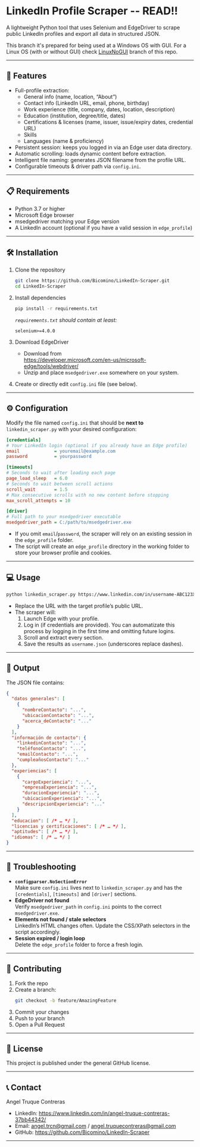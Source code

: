 # LinkedIn Profile Scraper -- READ!!

A lightweight Python tool that uses Selenium and EdgeDriver to scrape public LinkedIn profiles and export all data in structured JSON.

This branch it's prepared for being used at a Windows OS with GUI. For a Linux OS (with or without GUI) check [LinuxNoGUI](https://github.com/Bicomino/LinkedIn-Scraper/tree/LinuxNoGUI) branch of this repo.

---

## 🚀 Features

- Full-profile extraction:  
  - General info (name, location, “About”)
  - Contact info (LinkedIn URL, email, phone, birthday)
  - Work experience (title, company, dates, location, description)
  - Education (institution, degree/title, dates)
  - Certifications & licenses (name, issuer, issue/expiry dates, credential URL)
  - Skills
  - Languages (name & proficiency)
- Persistent session: keeps you logged in via an Edge user data directory.
- Automatic scrolling: loads dynamic content before extraction.
- Intelligent file naming: generates JSON filename from the profile URL.
- Configurable timeouts & driver path via `config.ini`.

---

## 📋 Requirements

- Python 3.7 or higher  
- Microsoft Edge browser  
- msedgedriver matching your Edge version  
- A LinkedIn account (optional if you have a valid session in `edge_profile`)

---

## 🛠️ Installation

1. Clone the repository  
   ```bash
   git clone https://github.com/Bicomino/LinkedIn-Scraper.git
   cd LinkedIn-Scraper
   ```

2. Install dependencies  
   ```bash
   pip install -r requirements.txt
   ```
   _`requirements.txt` should contain at least:_  
   ```
   selenium>=4.0.0
   ```

3. Download EdgeDriver  
   - Download from  
     https://developer.microsoft.com/en-us/microsoft-edge/tools/webdriver/  
   - Unzip and place `msedgedriver.exe` somewhere on your system.

4. Create or directly edit `config.ini` file (see below).

---

## ⚙️ Configuration

Modify the file named `config.ini` that should be **next to** `linkedin_scraper.py` with your desired configuration:

```ini
[credentials]
# Your LinkedIn login (optional if you already have an Edge profile)
email             = youremail@example.com
password          = yourpassword

[timeouts]
# Seconds to wait after loading each page
page_load_sleep   = 6.0
# Seconds to wait between scroll actions
scroll_wait       = 1.5
# Max consecutive scrolls with no new content before stopping
max_scroll_attempts = 10

[driver]
# Full path to your msedgedriver executable
msedgedriver_path = C:/path/to/msedgedriver.exe
```

- If you omit `email`/`password`, the scraper will rely on an existing session in the `edge_profile` folder.
- The script will create an `edge_profile` directory in the working folder to store your browser profile and cookies.

---

## 💻 Usage

```bash
python linkedin_scraper.py https://www.linkedin.com/in/username-ABC123XYZ/
```

- Replace the URL with the target profile’s public URL.
- The scraper will:
  1. Launch Edge with your profile.
  2. Log in (if credentials are provided). You can automatizate this process by logging in the first time and omitting future logins.
  3. Scroll and extract every section.
  4. Save the results as `username.json` (underscores replace dashes).

---

## 📁 Output

The JSON file contains:

```json
{
  "datos generales": [
    {
      "nombreContacto": "...",
      "ubicacionContacto": "...",
      "acerca_deContacto": "..."
    }
  ],
  "información de contacto": {
    "linkedinContacto": "...",
    "teléfonoContacto": "...",
    "emailContacto": "...",
    "cumpleañosContacto": "..."
  },
  "experiencias": [
    {
      "cargoExperiencia": "...",
      "empresaExperiencia": "...",
      "duracionExperiencia": "...",
      "ubicacionExperiencia": "...",
      "descripcionExperiencia": "..."
    }
  ],
  "educacion": [ /* … */ ],
  "licencias y certificaciones": [ /* … */ ],
  "aptitudes": [ /* … */ ],
  "idiomas": [ /* … */ ]
}
```

---

## 🐛 Troubleshooting

- **`configparser.NoSectionError`**  
  Make sure `config.ini` lives next to `linkedin_scraper.py` and has the `[credentials]`, `[timeouts]` and `[driver]` sections.
- **EdgeDriver not found**  
  Verify `msedgedriver_path` in `config.ini` points to the correct `msedgedriver.exe`.
- **Elements not found / stale selectors**  
  LinkedIn’s HTML changes often. Update the CSS/XPath selectors in the script accordingly.
- **Session expired / login loop**  
  Delete the `edge_profile` folder to force a fresh login.

---

## 🤝 Contributing

1. Fork the repo  
2. Create a branch:  
   ```bash
   git checkout -b feature/AmazingFeature
   ```
3. Commit your changes  
4. Push to your branch  
5. Open a Pull Request

---

## 📝 License

This project is published under the general GitHub license.

---

## 📞 Contact

Angel Truque Contreras  
- LinkedIn: https://www.linkedin.com/in/angel-truque-contreras-37bb44342/  
- Email: angel.trcn@gmail.com / angel.truquecontreras@gmail.com  
- GitHub: https://github.com/Bicomino/LinkedIn-Scraper

---
